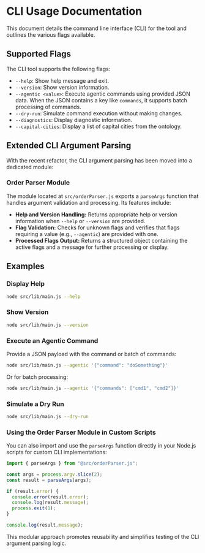 # CLI Usage Documentation

This document details the command line interface (CLI) for the tool and outlines the various flags available.

## Supported Flags

The CLI tool supports the following flags:

- `--help`: Show help message and exit.
- `--version`: Show version information.
- `--agentic <value>`: Execute agentic commands using provided JSON data. When the JSON contains a key like `commands`, it supports batch processing of commands.
- `--dry-run`: Simulate command execution without making changes.
- `--diagnostics`: Display diagnostic information.
- `--capital-cities`: Display a list of capital cities from the ontology.

## Extended CLI Argument Parsing

With the recent refactor, the CLI argument parsing has been moved into a dedicated module:

### Order Parser Module

The module located at `src/orderParser.js` exports a `parseArgs` function that handles argument validation and processing. Its features include:

- **Help and Version Handling:** Returns appropriate help or version information when `--help` or `--version` are provided.
- **Flag Validation:** Checks for unknown flags and verifies that flags requiring a value (e.g., `--agentic`) are provided with one.
- **Processed Flags Output:** Returns a structured object containing the active flags and a message for further processing or display.

## Examples

### Display Help

```bash
node src/lib/main.js --help
```

### Show Version

```bash
node src/lib/main.js --version
```

### Execute an Agentic Command

Provide a JSON payload with the command or batch of commands:

```bash
node src/lib/main.js --agentic '{"command": "doSomething"}'
```

Or for batch processing:

```bash
node src/lib/main.js --agentic '{"commands": ["cmd1", "cmd2"]}'
```

### Simulate a Dry Run

```bash
node src/lib/main.js --dry-run
```

### Using the Order Parser Module in Custom Scripts

You can also import and use the `parseArgs` function directly in your Node.js scripts for custom CLI implementations:

```javascript
import { parseArgs } from "@src/orderParser.js";

const args = process.argv.slice(2);
const result = parseArgs(args);

if (result.error) {
  console.error(result.error);
  console.log(result.message);
  process.exit(1);
}

console.log(result.message);
```

This modular approach promotes reusability and simplifies testing of the CLI argument parsing logic.
